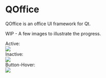 # QOffice
QOffice is an office UI framework for Qt.

WIP - A few images to illustrate the progress.

Active:  
![](https://i.imgur.com/uQqokXS.png)  
Inactive:  
![](https://i.imgur.com/o43NyAs.png)  
Button-Hover:  
![](https://i.imgur.com/2dDQNTQ.png)  
